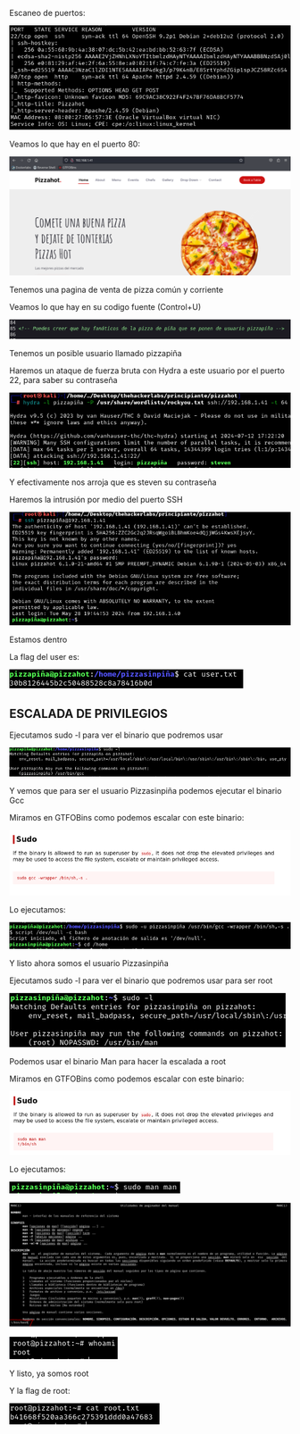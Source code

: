 Escaneo de puertos:

![](../../../Images/Pasted%20image%2020240712172937.png)

Veamos lo que hay en el puerto 80:

![](../../../Images/Pasted%20image%2020240712173222.png)

Tenemos una pagina de venta de pizza común y corriente 

Veamos lo que hay en su codigo fuente (Control+U)

![](../../../Images/Pasted%20image%2020240712174147.png)

Tenemos un posible usuario llamado pizzapiña

Haremos un ataque de fuerza bruta con Hydra a este usuario por el puerto 22, para saber su contraseña

![](../../../Images/Pasted%20image%2020240712174512.png)

Y efectivamente nos arroja que es steven su contraseña

Haremos la intrusión por medio del puerto SSH

![](../../../Images/Pasted%20image%2020240712174551.png)

Estamos dentro

La flag del user es:

![](../../../Images/Pasted%20image%2020240712174625.png)

## ESCALADA DE PRIVILEGIOS

Ejecutamos sudo -l para ver el binario que podremos usar 

![](../../../Images/Pasted%20image%2020240712174721.png)

Y vemos que para ser el usuario Pizzasinpiña podemos ejecutar el binario Gcc

Miramos en GTFOBins como podemos escalar con este binario:

![](../../../Images/Pasted%20image%2020240712174810.png)

Lo ejecutamos:

![](../../../Images/Pasted%20image%2020240712174840.png)

Y listo ahora somos el usuario Pizzasinpiña

Ejecutamos sudo -l para ver el binario que podremos usar para ser root

![](../../../Images/Pasted%20image%2020240712174915.png)

Podemos usar el binario Man para hacer la escalada a root

Miramos en GTFOBins como podemos escalar con este binario:

![](../../../Images/Pasted%20image%2020240712175006.png)

Lo ejecutamos:

![](../../../Images/Pasted%20image%2020240712175103.png)

![](../../../Images/Pasted%20image%2020240712175255.png)

![](../../../Images/Pasted%20image%2020240712175327.png)

Y listo, ya somos root

Y la flag de root:

![](../../../Images/Pasted%20image%2020240712175353.png)

